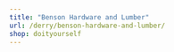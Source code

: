 ```yaml
---
title: "Benson Hardware and Lumber"
url: /derry/benson-hardware-and-lumber/
shop: doityourself
---
```

